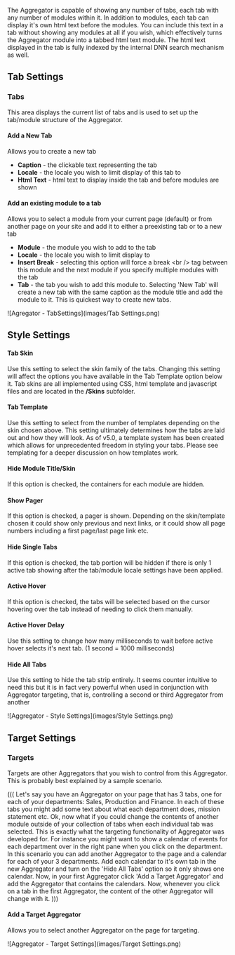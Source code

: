 The Aggregator is capable of showing any number of tabs, each tab with
any number of modules within it. In addition to modules, each tab can
display it's own html text before the modules. You can include this text
in a tab without showing any modules at all if you wish, which
effectively turns the Aggregator module into a tabbed html text module.
The html text displayed in the tab is fully indexed by the internal DNN
search mechanism as well.

Tab Settings
------------

### Tabs

This area displays the current list of tabs and is used to set up the
tab/module structure of the Aggregator.

#### Add a New Tab

Allows you to create a new tab

-   **Caption** - the clickable text representing the tab
-   **Locale** - the locale you wish to limit display of this tab to
-   **Html Text** - html text to display inside the tab and before
    modules are shown

#### Add an existing module to a tab

Allows you to select a module from your current page (default) or from
another page on your site and add it to either a preexisting tab or to a
new tab

-   **Module** - the module you wish to add to the tab
-   **Locale** - the locale you wish to limit display to
-   **Insert Break** - selecting this option will force a break \<br /\>
    tag between this module and the next module if you specify multiple
    modules with the tab
-   **Tab** - the tab you wish to add this module to. Selecting 'New
    Tab' will create a new tab with the same caption as the module title
    and add the module to it. This is quickest way to create new tabs.

![Agregator - TabSettings](images/Tab Settings.png)

Style Settings
--------------

#### Tab Skin

Use this setting to select the skin family of the tabs. Changing this
setting will affect the options you have available in the Tab Template
option below it. Tab skins are all implemented using CSS, html template
and javascript files and are located in the **/Skins** subfolder.

#### Tab Template

Use this setting to select from the number of templates depending on the
skin chosen above. This setting ultimately determines how the tabs are
laid out and how they will look. As of v5.0, a template system has been
created which allows for unprecedented freedom in styling your tabs.
Please see templating for a deeper discussion on how templates work.

#### Hide Module Title/Skin

If this option is checked, the containers for each module are hidden.

#### Show Pager

If this option is checked, a pager is shown. Depending on the
skin/template chosen it could show only previous and next links, or it
could show all page numbers including a first page/last page link etc.

#### Hide Single Tabs

If this option is checked, the tab portion will be hidden if there is
only 1 active tab showing after the tab/module locale settings have been
applied.

#### Active Hover

If this option is checked, the tabs will be selected based on the cursor
hovering over the tab instead of needing to click them manually.

#### Active Hover Delay

Use this setting to change how many milliseconds to wait before active
hover selects it's next tab. (1 second = 1000 milliseconds)

#### Hide All Tabs

Use this setting to hide the tab strip entirely. It seems counter
intuitive to need this but it is in fact very powerful when used in
conjunction with Aggregator targeting, that is, controlling a second or
third Aggregator from another

![Aggregator - Style Settings](images/Style Settings.png)

Target Settings
---------------

### Targets

Targets are other Aggregators that you wish to control from this
Aggregator. This is probably best explained by a sample scenario.

((( Let's say you have an Aggregator on your page that has 3 tabs, one
for each of your departments: Sales, Production and Finance. In each of
these tabs you might add some text about what each department does,
mission statement etc. Ok, now what if you could change the contents of
another module outside of your collection of tabs when each individual
tab was selected. This is exactly what the targeting functionality of
Aggregator was developed for. For instance you might want to show a
calendar of events for each department over in the right pane when you
click on the department. In this scenario you can add another Aggregator
to the page and a calendar for each of your 3 departments. Add each
calendar to it's own tab in the new Aggregator and turn on the 'Hide All
Tabs' option so it only shows one calendar. Now, in your first
Aggregator click 'Add a Target Aggregator' and add the Aggregator that
contains the calendars. Now, whenever you click on a tab in the first
Aggregator, the content of the other Aggregator will change with it. )))

#### Add a Target Aggregator

Allows you to select another Aggregator on the page for targeting.

![Aggregator - Target Settings](images/Target Settings.png)
